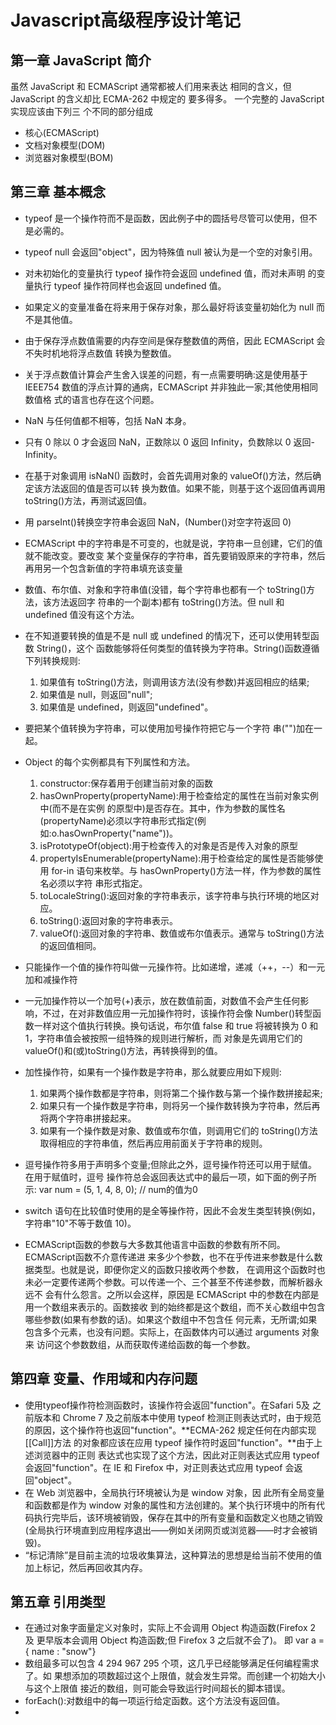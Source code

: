 # Javascript高级程序设计笔记


##  第一章 JavaScript 简介

虽然 JavaScript 和 ECMAScript 通常都被人们用来表达 相同的含义，但 JavaScript 的含义却比 ECMA-262 中规定的 要多得多。
一个完整的 JavaScript 实现应该由下列三 个不同的部分组成

* 核心(ECMAScript)
* 文档对象模型(DOM) 
* 浏览器对象模型(BOM)

## 第三章 基本概念

* typeof 是一个操作符而不是函数，因此例子中的圆括号尽管可以使用，但不是必需的。
* typeof null 会返回"object"，因为特殊值 null 被认为是一个空的对象引用。
* 对未初始化的变量执行 typeof 操作符会返回 undefined 值，而对未声明 的变量执行 typeof 操作符同样也会返回 undefined 值。
* 如果定义的变量准备在将来用于保存对象，那么最好将该变量初始化为 null 而不是其他值。
* 由于保存浮点数值需要的内存空间是保存整数值的两倍，因此 ECMAScript 会不失时机地将浮点数值 转换为整数值。
* 关于浮点数值计算会产生舍入误差的问题，有一点需要明确:这是使用基于 IEEE754 数值的浮点计算的通病，ECMAScript 并非独此一家;其他使用相同数值格 式的语言也存在这个问题。
* NaN 与任何值都不相等，包括 NaN 本身。
* 只有 0 除以 0 才会返回 NaN，正数除以 0 返回 Infinity，负数除以 0 返回-Infinity。
* 在基于对象调用 isNaN() 函数时，会首先调用对象的 valueOf()方法，然后确定该方法返回的值是否可以转 换为数值。如果不能，则基于这个返回值再调用 toString()方法，再测试返回值。
* 用 parseInt()转换空字符串会返回 NaN，(Number()对空字符返回 0)
* ECMAScript 中的字符串是不可变的，也就是说，字符串一旦创建，它们的值就不能改变。要改变 某个变量保存的字符串，首先要销毁原来的字符串，然后再用另一个包含新值的字符串填充该变量
* 数值、布尔值、对象和字符串值(没错，每个字符串也都有一个 toString()方法，该方法返回字 符串的一个副本)都有 toString()方法。但 null 和 undefined 值没有这个方法。
* 在不知道要转换的值是不是 null 或 undefined 的情况下，还可以使用转型函数 String()，这个 函数能够将任何类型的值转换为字符串。String()函数遵循下列转换规则:
  1. 如果值有 toString()方法，则调用该方法(没有参数)并返回相应的结果;
  2. 如果值是 null，则返回"null";
  3. 如果值是 undefined，则返回"undefined"。
* 要把某个值转换为字符串，可以使用加号操作符把它与一个字符 串("")加在一起。
* Object 的每个实例都具有下列属性和方法。
  1. constructor:保存着用于创建当前对象的函数
  2. hasOwnProperty(propertyName):用于检查给定的属性在当前对象实例中(而不是在实例 的原型中)是否存在。其中，作为参数的属性名(propertyName)必须以字符串形式指定(例 如:o.hasOwnProperty("name"))。
  3. isPrototypeOf(object):用于检查传入的对象是否是传入对象的原型
  4. propertyIsEnumerable(propertyName):用于检查给定的属性是否能够使用 for-in 语句来枚举。与 hasOwnProperty()方法一样，作为参数的属性名必须以字符
串形式指定。
  5. toLocaleString():返回对象的字符串表示，该字符串与执行环境的地区对应。
  6. toString():返回对象的字符串表示。
  7. valueOf():返回对象的字符串、数值或布尔值表示。通常与 toString()方法的返回值相同。
 
* 只能操作一个值的操作符叫做一元操作符。比如递增，递减（++，--）和一元加和减操作符
* 一元加操作符以一个加号(+)表示，放在数值前面，对数值不会产生任何影响，不过，在对非数值应用一元加操作符时，该操作符会像 Number()转型函数一样对这个值执行转换。换句话说，布尔值 false 和 true 将被转换为 0 和 1，字符串值会被按照一组特殊的规则进行解析，而 对象是先调用它们的 valueOf()和(或)toString()方法，再转换得到的值。
* 加性操作符，如果有一个操作数是字符串，那么就要应用如下规则:
  1. 如果两个操作数都是字符串，则将第二个操作数与第一个操作数拼接起来;
  2. 如果只有一个操作数是字符串，则将另一个操作数转换为字符串，然后再将两个字符串拼接起来。
  3. 如果有一个操作数是对象、数值或布尔值，则调用它们的 toString()方法取得相应的字符串值，然后再应用前面关于字符串的规则。
 
* 逗号操作符多用于声明多个变量;但除此之外，逗号操作符还可以用于赋值。在用于赋值时，逗号 操作符总会返回表达式中的最后一项，如下面的例子所示:
var num = (5, 1, 4, 8, 0); // num的值为0
* switch 语句在比较值时使用的是全等操作符，因此不会发生类型转换(例如， 字符串"10"不等于数值 10)。
* ECMAScript函数的参数与大多数其他语言中函数的参数有所不同。ECMAScript函数不介意传递进 来多少个参数，也不在乎传进来参数是什么数据类型。也就是说，即便你定义的函数只接收两个参数， 在调用这个函数时也未必一定要传递两个参数。可以传递一个、三个甚至不传递参数，而解析器永远不 会有什么怨言。之所以会这样，原因是 ECMAScript 中的参数在内部是用一个数组来表示的。函数接收 到的始终都是这个数组，而不关心数组中包含哪些参数(如果有参数的话)。如果这个数组中不包含任 何元素，无所谓;如果包含多个元素，也没有问题。实际上，在函数体内可以通过 arguments 对象来 访问这个参数数组，从而获取传递给函数的每一个参数。

## 第四章 变量、作用域和内存问题

* 使用typeof操作符检测函数时，该操作符会返回"function"。在Safari 5及 之前版本和 Chrome 7 及之前版本中使用 typeof 检测正则表达式时，由于规范的原因，这个操作符也返回"function"。**ECMA-262 规定任何在内部实现[[Call]]方法 的对象都应该在应用 typeof 操作符时返回"function"。**由于上述浏览器中的正则 表达式也实现了这个方法，因此对正则表达式应用 typeof 会返回"function"。在 IE 和 Firefox 中，对正则表达式应用 typeof 会返回"object"。
* 在 Web 浏览器中，全局执行环境被认为是 window 对象，因 此所有全局变量和函数都是作为 window 对象的属性和方法创建的。某个执行环境中的所有代码执行完毕后，该环境被销毁，保存在其中的所有变量和函数定义也随之销毁(全局执行环境直到应用程序退出——例如关闭网页或浏览器——时才会被销毁)。
* “标记清除”是目前主流的垃圾收集算法，这种算法的思想是给当前不使用的值加上标记，然后再回收其内存。

## 第五章  引用类型

* 在通过对象字面量定义对象时，实际上不会调用 Object 构造函数(Firefox 2 及 更早版本会调用 Object 构造函数;但 Firefox 3 之后就不会了)。 即 var a = { name : "snow"}
* 数组最多可以包含 4 294 967 295 个项，这几乎已经能够满足任何编程需求了。如 果想添加的项数超过这个上限值，就会发生异常。而创建一个初始大小与这个上限值 接近的数组，则可能会导致运行时间超长的脚本错误。
* forEach():对数组中的每一项运行给定函数。这个方法没有返回值。
* 


